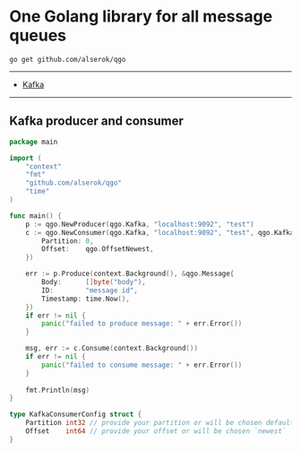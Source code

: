 # One Golang library for all message queues

    go get github.com/alserok/qgo

---

* [Kafka](#kafka)

---

## Kafka producer and consumer

```go
package main

import (
	"context"
	"fmt"
	"github.com/alserok/qgo"
	"time"
)

func main() {
	p := qgo.NewProducer(qgo.Kafka, "localhost:9092", "test")
	c := qgo.NewConsumer(qgo.Kafka, "localhost:9092", "test", qgo.KafkaConsumerConfig{
		Partition: 0,
		Offset:    qgo.OffsetNewest,
	})

	err := p.Produce(context.Background(), &qgo.Message{
		Body:      []byte("body"),
		ID:        "message id",
		Timestamp: time.Now(),
	})
	if err != nil {
		panic("failed to produce message: " + err.Error())
	}

	msg, err := c.Consume(context.Background())
	if err != nil {
		panic("failed to consume message: " + err.Error())
	}
	
	fmt.Println(msg)
}
```

```go
type KafkaConsumerConfig struct {
	Partition int32 // provide your partition or will be chosen default
	Offset    int64 // provide your offset or will be chosen `newest`
}
```